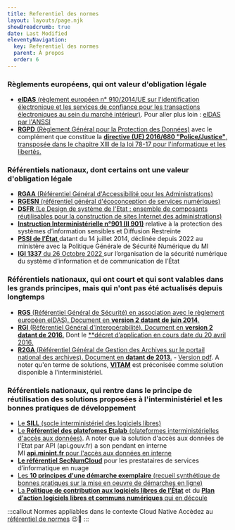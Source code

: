 ```yaml
---
title: Referentiel des normes
layout: layouts/page.njk
showBreadcrumb: true
date: Last Modified
eleventyNavigation:
  key: Referentiel des normes
  parent: À propos
  order: 6
---
```


### Règlements européens, qui ont valeur d'obligation légale 

- [**eIDAS** (règlement européen n° 910/2014/UE sur l'identification électronique et les services de confiance pour les transactions électroniques au sein du marché intérieur)](https://eur-lex.europa.eu/legal-content/FR/TXT/?uri=CELEX:32014R0910). Pour aller plus loin : [eIDAS par l'ANSSI](https://www.ssi.gouv.fr/administration/reglementation/confiance-numerique/le-reglement-eidas/)
- [**RGPD** (Règlement Général pour la Protection des Données)](https://eur-lex.europa.eu/legal-content/FR/TXT/?uri=CELEX%3A32016R0679) avec le complément que constitue la [**directive (UE) 2016/680 "Police/Justice"**, transposée dans le chapitre XIII de la loi 78-17 pour l'informatique et les libertés.](https://eur-lex.europa.eu/legal-content/FR/TXT/?uri=CELEX%3A32016L0680) 

### Référentiels nationaux, dont certains ont une valeur d'obligation légale

- [**RGAA** (Référentiel Général d'Accessibilité pour les Administrations)](https://www.numerique.gouv.fr/publications/rgaa-accessibilite/)
- [**RGESN** (référentiel général d'écoconception de services numériques)](https://ecoresponsable.numerique.gouv.fr/publications/referentiel-general-ecoconception/)
- [**DSFR** (Le Design de système de l'Etat : ensemble de composants réutilisables pour la construction de sites Internet des administrations)](https://www.systeme-de-design.gouv.fr/)
- [**Instruction Interministérielle n°901 (II 901)**](https://www.ssi.gouv.fr/administration/reglementation/protection-des-systemes-informations/instruction-interministerielle-n-901/) relative à la protection des systèmes d’information sensibles et Diffusion Restreinte
- [**PSSI de l’État** ](http://ssi.minint.fr/index.php/politique-de-securite/pgsn-mi/1820-publication-de-la-pgsn-mi)datant du 14 juillet 2014, déclinée depuis 2022 au ministère avec la Politique Générale de Sécurité Numérique du MI 
- [**IGI 1337** du 26 Octobre 2022 ](https://www.legifrance.gouv.fr/jorf/id/JORFTEXT000046503128)sur l’organisation de la sécurité numérique du système d’information et de communication de l’État 

### Référentiels nationaux, qui ont court et qui sont valables dans les grands principes, mais qui n'ont pas été actualisés depuis longtemps

- [**RGS** (Référentiel Général de Sécurité) en association avec le règlement européen eIDAS). Document en **version 2 datant de juin 2014**.](https://www.ssi.gouv.fr/administration/reglementation/confiance-numerique/le-referentiel-general-de-securite-rgs/)
- [**RGI** (Référentiel Général d'Interopérabilité). Document en **version 2 datant de 2016**.](http://references.modernisation.gouv.fr/interoperabilite) Dont le [**décret d’application en cours date du 20 avril 2016.](https://www.legifrance.gouv.fr/jorf/id/JORFTEXT000032438896)
- [**R2GA** (Référentiel Général de Gestion des Archives sur le portail national des archives). Document en **datant de 2013**.](https://francearchives.fr/fr/circulaire/R2GA_2013_10) - [Version pdf](https://www.gouvernement.fr/sites/default/files/contenu/piece-jointe/2014/07/r2ga_document_complet_201310.pdf). A noter qu'en terme de solutions, [**VITAM**](https://www.programmevitam.fr/) est préconisée comme solution disponible à l'interministériel.

### Référentiels nationaux, qui rentre dans le principe de réutilisation des solutions proposées à l'interministériel et les bonnes pratiques de développement

- [Le **SILL** (socle interministériel des logiciels libres)](https://sill.etalab.gouv.fr/software)
- [Le **Référentiel des platefomes Etalab** (plateformes interministérielles d'accès aux données)](https://www.etalab.gouv.fr/plateformes/). A noter que la solution d'accès aux données de l'Etat par API (api.gouv.fr) a son pendant en interne MI [**api.minint.fr** pour l'accès aux données en interne](http://api.minint.fr/)
- [**Le référentiel SecNumCloud**](https://www.ssi.gouv.fr/actualite/lanssi-actualise-le-referentiel-secnumcloud/) pour les prestataires de services d’informatique en nuage 
- [Les **10 principes d'une démarche exemplaire** (recueil synthétique de bonnes pratiques sur la mise en oeuvre de démarches en ligne)](https://www.numerique.gouv.fr/publications/dix-principes/)
- [La **Politique de contribution aux logiciels libres de l’État**](https://www.numerique.gouv.fr/publications/politique-logiciel-libre/) et du [**Plan d’action logiciels libres et communs numériques** qui en découle](https://www.numerique.gouv.fr/publications/plan-action-logiciels-libres-communs-numeriques/)


:::callout Normes appliables dans le contexte Cloud Native
  Accèdez au [référentiel de normes](https://github.com/cloud-pi-native/cct-cloud-native) &#128521;&#129482;
:::
